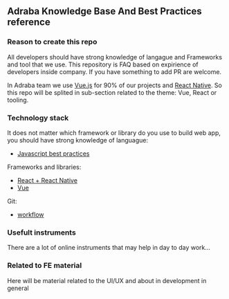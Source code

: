 ## Adraba Knowledge Base And Best Practices reference

### Reason to create this repo
All developers should have strong knowledge of langague and Frameworks and tool that we use. This repository is FAQ based on expirience of developers inside company. If you have something to add PR are welcome.

In Adraba team we use [Vue.js](https://vuejs.org/) for 90% of our projects and [React Native](http://facebook.github.io/react-native/). So this repo will be splited in sub-section related to the theme: Vue, React or tooling.

### Technology stack
It does not matter which framework or library do you use to build web app, you should have strong knowledge of languague:

- [Javascript best practices](/javascript/README.md)

Frameworks and libraries:
- [React + React Native](/react/README.md)
- [Vue](/vue/README.md)

Git:
- [workflow](/git/README.md)

### Usefult instruments
There are a lot of online instruments that may help in day to day work...

### Related to FE material
Here will be material related to the UI/UX and about in development in general
